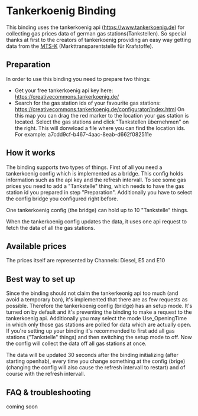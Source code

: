 # Tankerkoenig Binding

This binding uses the tankerkoenig api (https://www.tankerkoenig.de) for collecting gas prices data of german gas stations(Tankstellen).
So special thanks at first to the creators of tankerkoenig providing an easy way getting data from the [MTS-K]  (Markttransparentstelle für Krafstoffe).

## Preparation

In order to use this binding you need to prepare two things:
* Get your free tankerkoenig api key here: https://creativecommons.tankerkoenig.de/
* Search for the gas station ids of your favourite gas stations: https://creativecommons.tankerkoenig.de/configurator/index.html
On this map you can drag the red marker to the location your gas station is located. Select the gas stations and click "Tankstellen übernehmen" on the right. This will donwload a file where you can find the location ids. For example:
a7cdd9cf-b467-4aac-8eab-d662f082511e

## How it works

The binding supports two types of things.
First of all you need a tankerkoenig config which is implemented as a bridge. This config holds information such as the api key and the refresh intervall. 
To see some gas prices you need to add a "Tankstelle" thing, which needs to have the gas station id you prepared in step "Preparation". Additionally you have to select the config bridge you configured right before.

One tankerkoenig config (the bridge) can hold up to 10 "Tankstelle" things.

When the tankerkoenig config updates the data, it uses one api request to fetch the data of all the gas stations.

## Available prices

The prices itself are represented by Channels: Diesel, E5 and E10


## Best way to set up

Since the binding should not claim the tankerkeonig api too much (and avoid a temporary ban), it's implemented that there are as few requests as possible.
Therefore the tankerkoenig config (bridge) has an setup mode. It's turned on by default and it's preventing the binding to make a request to the tankerkoenig api.
Additionally you may select the mode Use_OpeningTime in which only those gas stations are polled for data which are actually open. 
If you're setting up your binding it's recommended to first add all gas stations ("Tankstelle" things) and then switching the setup mode to off. Now the config will collect the data off all gas stations at once.

The data will be updated 30 seconds after the binding initializing (after starting openhab), every time you change something at the config (brige) (changing the config will also cause the refresh intervall to restart) and of course with the refresh intervall.

   [MTS-K]: <https://www.bundeskartellamt.de/DE/Wirtschaftsbereiche/Mineral%C3%B6l/MTS-Kraftstoffe/Verbraucher/verbraucher_node.html>

## FAQ & troubleshooting


coming soon

